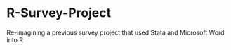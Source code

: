 # R-Survey-Project

Re-imagining a previous survey project that used Stata and Microsoft Word into R
